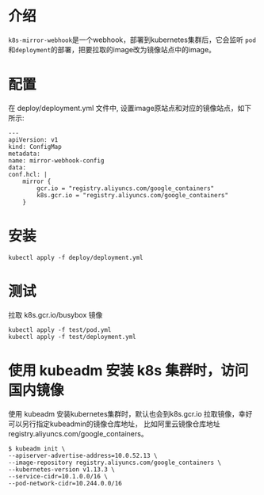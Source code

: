 # 介绍

`k8s-mirror-webhook`是一个webhook，部署到kubernetes集群后，它会监听 `pod` 和`deployment`的部署，把要拉取的image改为镜像站点中的image。

# 配置
 
在 deploy/deployment.yml 文件中, 设置image原站点和对应的镜像站点，如下所示:

    ---
    apiVersion: v1
    kind: ConfigMap
    metadata:
    name: mirror-webhook-config
    data:
    conf.hcl: |
        mirror {
            gcr.io = "registry.aliyuncs.com/google_containers"
            k8s.gcr.io = "registry.aliyuncs.com/google_containers"
        }

# 安装

    kubectl apply -f deploy/deployment.yml

# 测试

拉取 k8s.gcr.io/busybox 镜像

    kubectl apply -f test/pod.yml
    kubectl apply -f test/deployment.yml

# 使用 kubeadm 安装 k8s 集群时，访问国内镜像

使用 kubeadm 安装kubernetes集群时，默认也会到k8s.gcr.io 拉取镜像，幸好可以另行指定kubeadmin的镜像仓库地址， 比如阿里云镜像仓库地址 registry.aliyuncs.com/google_containers。

    $ kubeadm init \
    --apiserver-advertise-address=10.0.52.13 \
    --image-repository registry.aliyuncs.com/google_containers \
    --kubernetes-version v1.13.3 \
    --service-cidr=10.1.0.0/16 \
    --pod-network-cidr=10.244.0.0/16

